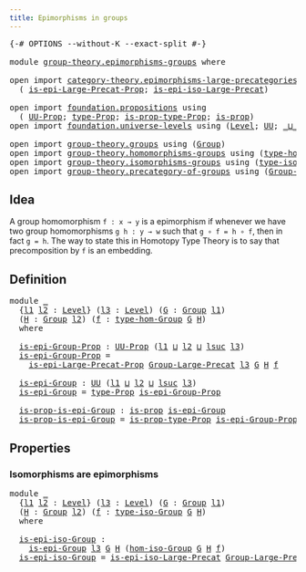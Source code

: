 ```yaml
---
title: Epimorphisms in groups
---
```


<pre class="Agda"><a id="48" class="Symbol">{-#</a> <a id="52" class="Keyword">OPTIONS</a> <a id="60" class="Pragma">--without-K</a> <a id="72" class="Pragma">--exact-split</a> <a id="86" class="Symbol">#-}</a>

<a id="91" class="Keyword">module</a> <a id="98" href="group-theory.epimorphisms-groups.html" class="Module">group-theory.epimorphisms-groups</a> <a id="131" class="Keyword">where</a>

<a id="138" class="Keyword">open</a> <a id="143" class="Keyword">import</a> <a id="150" href="category-theory.epimorphisms-large-precategories.html" class="Module">category-theory.epimorphisms-large-precategories</a> <a id="199" class="Keyword">using</a>
  <a id="207" class="Symbol">(</a> <a id="209" href="category-theory.epimorphisms-large-precategories.html#1431" class="Function">is-epi-Large-Precat-Prop</a><a id="233" class="Symbol">;</a> <a id="235" href="category-theory.epimorphisms-large-precategories.html#2157" class="Function">is-epi-iso-Large-Precat</a><a id="258" class="Symbol">)</a>

<a id="261" class="Keyword">open</a> <a id="266" class="Keyword">import</a> <a id="273" href="foundation.propositions.html" class="Module">foundation.propositions</a> <a id="297" class="Keyword">using</a>
  <a id="305" class="Symbol">(</a> <a id="307" href="foundation-core.propositions.html#1393" class="Function">UU-Prop</a><a id="314" class="Symbol">;</a> <a id="316" href="foundation-core.propositions.html#1495" class="Function">type-Prop</a><a id="325" class="Symbol">;</a> <a id="327" href="foundation-core.propositions.html#1562" class="Function">is-prop-type-Prop</a><a id="344" class="Symbol">;</a> <a id="346" href="foundation-core.propositions.html#1309" class="Function">is-prop</a><a id="353" class="Symbol">)</a>
<a id="355" class="Keyword">open</a> <a id="360" class="Keyword">import</a> <a id="367" href="foundation.universe-levels.html" class="Module">foundation.universe-levels</a> <a id="394" class="Keyword">using</a> <a id="400" class="Symbol">(</a><a id="401" href="Agda.Primitive.html#597" class="Postulate">Level</a><a id="406" class="Symbol">;</a> <a id="408" href="foundation-core.universe-levels.html#235" class="Primitive">UU</a><a id="410" class="Symbol">;</a> <a id="412" href="Agda.Primitive.html#810" class="Primitive Operator">_⊔_</a><a id="415" class="Symbol">;</a> <a id="417" href="Agda.Primitive.html#780" class="Primitive">lsuc</a><a id="421" class="Symbol">)</a>

<a id="424" class="Keyword">open</a> <a id="429" class="Keyword">import</a> <a id="436" href="group-theory.groups.html" class="Module">group-theory.groups</a> <a id="456" class="Keyword">using</a> <a id="462" class="Symbol">(</a><a id="463" href="group-theory.groups.html#2481" class="Function">Group</a><a id="468" class="Symbol">)</a>
<a id="470" class="Keyword">open</a> <a id="475" class="Keyword">import</a> <a id="482" href="group-theory.homomorphisms-groups.html" class="Module">group-theory.homomorphisms-groups</a> <a id="516" class="Keyword">using</a> <a id="522" class="Symbol">(</a><a id="523" href="group-theory.homomorphisms-groups.html#1635" class="Function">type-hom-Group</a><a id="537" class="Symbol">)</a>
<a id="539" class="Keyword">open</a> <a id="544" class="Keyword">import</a> <a id="551" href="group-theory.isomorphisms-groups.html" class="Module">group-theory.isomorphisms-groups</a> <a id="584" class="Keyword">using</a> <a id="590" class="Symbol">(</a><a id="591" href="group-theory.isomorphisms-groups.html#1714" class="Function">type-iso-Group</a><a id="605" class="Symbol">;</a> <a id="607" href="group-theory.isomorphisms-groups.html#1806" class="Function">hom-iso-Group</a><a id="620" class="Symbol">)</a>
<a id="622" class="Keyword">open</a> <a id="627" class="Keyword">import</a> <a id="634" href="group-theory.precategory-of-groups.html" class="Module">group-theory.precategory-of-groups</a> <a id="669" class="Keyword">using</a> <a id="675" class="Symbol">(</a><a id="676" href="group-theory.precategory-of-groups.html#747" class="Function">Group-Large-Precat</a><a id="694" class="Symbol">)</a>
</pre>
## Idea

A group homomorphism `f : x → y` is a epimorphism if whenever we have two group homomorphisms `g h : y → w` such that `g ∘ f = h ∘ f`, then in fact `g = h`. The way to state this in Homotopy Type Theory is to say that precomposition by `f` is an embedding.

## Definition

<pre class="Agda"><a id="991" class="Keyword">module</a> <a id="998" href="group-theory.epimorphisms-groups.html#998" class="Module">_</a>
  <a id="1002" class="Symbol">{</a><a id="1003" href="group-theory.epimorphisms-groups.html#1003" class="Bound">l1</a> <a id="1006" href="group-theory.epimorphisms-groups.html#1006" class="Bound">l2</a> <a id="1009" class="Symbol">:</a> <a id="1011" href="Agda.Primitive.html#597" class="Postulate">Level</a><a id="1016" class="Symbol">}</a> <a id="1018" class="Symbol">(</a><a id="1019" href="group-theory.epimorphisms-groups.html#1019" class="Bound">l3</a> <a id="1022" class="Symbol">:</a> <a id="1024" href="Agda.Primitive.html#597" class="Postulate">Level</a><a id="1029" class="Symbol">)</a> <a id="1031" class="Symbol">(</a><a id="1032" href="group-theory.epimorphisms-groups.html#1032" class="Bound">G</a> <a id="1034" class="Symbol">:</a> <a id="1036" href="group-theory.groups.html#2481" class="Function">Group</a> <a id="1042" href="group-theory.epimorphisms-groups.html#1003" class="Bound">l1</a><a id="1044" class="Symbol">)</a>
  <a id="1048" class="Symbol">(</a><a id="1049" href="group-theory.epimorphisms-groups.html#1049" class="Bound">H</a> <a id="1051" class="Symbol">:</a> <a id="1053" href="group-theory.groups.html#2481" class="Function">Group</a> <a id="1059" href="group-theory.epimorphisms-groups.html#1006" class="Bound">l2</a><a id="1061" class="Symbol">)</a> <a id="1063" class="Symbol">(</a><a id="1064" href="group-theory.epimorphisms-groups.html#1064" class="Bound">f</a> <a id="1066" class="Symbol">:</a> <a id="1068" href="group-theory.homomorphisms-groups.html#1635" class="Function">type-hom-Group</a> <a id="1083" href="group-theory.epimorphisms-groups.html#1032" class="Bound">G</a> <a id="1085" href="group-theory.epimorphisms-groups.html#1049" class="Bound">H</a><a id="1086" class="Symbol">)</a>
  <a id="1090" class="Keyword">where</a>

  <a id="1099" href="group-theory.epimorphisms-groups.html#1099" class="Function">is-epi-Group-Prop</a> <a id="1117" class="Symbol">:</a> <a id="1119" href="foundation-core.propositions.html#1393" class="Function">UU-Prop</a> <a id="1127" class="Symbol">(</a><a id="1128" href="group-theory.epimorphisms-groups.html#1003" class="Bound">l1</a> <a id="1131" href="Agda.Primitive.html#810" class="Primitive Operator">⊔</a> <a id="1133" href="group-theory.epimorphisms-groups.html#1006" class="Bound">l2</a> <a id="1136" href="Agda.Primitive.html#810" class="Primitive Operator">⊔</a> <a id="1138" href="Agda.Primitive.html#780" class="Primitive">lsuc</a> <a id="1143" href="group-theory.epimorphisms-groups.html#1019" class="Bound">l3</a><a id="1145" class="Symbol">)</a>
  <a id="1149" href="group-theory.epimorphisms-groups.html#1099" class="Function">is-epi-Group-Prop</a> <a id="1167" class="Symbol">=</a>
    <a id="1173" href="category-theory.epimorphisms-large-precategories.html#1431" class="Function">is-epi-Large-Precat-Prop</a> <a id="1198" href="group-theory.precategory-of-groups.html#747" class="Function">Group-Large-Precat</a> <a id="1217" href="group-theory.epimorphisms-groups.html#1019" class="Bound">l3</a> <a id="1220" href="group-theory.epimorphisms-groups.html#1032" class="Bound">G</a> <a id="1222" href="group-theory.epimorphisms-groups.html#1049" class="Bound">H</a> <a id="1224" href="group-theory.epimorphisms-groups.html#1064" class="Bound">f</a>

  <a id="1229" href="group-theory.epimorphisms-groups.html#1229" class="Function">is-epi-Group</a> <a id="1242" class="Symbol">:</a> <a id="1244" href="foundation-core.universe-levels.html#235" class="Primitive">UU</a> <a id="1247" class="Symbol">(</a><a id="1248" href="group-theory.epimorphisms-groups.html#1003" class="Bound">l1</a> <a id="1251" href="Agda.Primitive.html#810" class="Primitive Operator">⊔</a> <a id="1253" href="group-theory.epimorphisms-groups.html#1006" class="Bound">l2</a> <a id="1256" href="Agda.Primitive.html#810" class="Primitive Operator">⊔</a> <a id="1258" href="Agda.Primitive.html#780" class="Primitive">lsuc</a> <a id="1263" href="group-theory.epimorphisms-groups.html#1019" class="Bound">l3</a><a id="1265" class="Symbol">)</a>
  <a id="1269" href="group-theory.epimorphisms-groups.html#1229" class="Function">is-epi-Group</a> <a id="1282" class="Symbol">=</a> <a id="1284" href="foundation-core.propositions.html#1495" class="Function">type-Prop</a> <a id="1294" href="group-theory.epimorphisms-groups.html#1099" class="Function">is-epi-Group-Prop</a>

  <a id="1315" href="group-theory.epimorphisms-groups.html#1315" class="Function">is-prop-is-epi-Group</a> <a id="1336" class="Symbol">:</a> <a id="1338" href="foundation-core.propositions.html#1309" class="Function">is-prop</a> <a id="1346" href="group-theory.epimorphisms-groups.html#1229" class="Function">is-epi-Group</a>
  <a id="1361" href="group-theory.epimorphisms-groups.html#1315" class="Function">is-prop-is-epi-Group</a> <a id="1382" class="Symbol">=</a> <a id="1384" href="foundation-core.propositions.html#1562" class="Function">is-prop-type-Prop</a> <a id="1402" href="group-theory.epimorphisms-groups.html#1099" class="Function">is-epi-Group-Prop</a>
</pre>
## Properties

### Isomorphisms are epimorphisms

<pre class="Agda"><a id="1483" class="Keyword">module</a> <a id="1490" href="group-theory.epimorphisms-groups.html#1490" class="Module">_</a>
  <a id="1494" class="Symbol">{</a><a id="1495" href="group-theory.epimorphisms-groups.html#1495" class="Bound">l1</a> <a id="1498" href="group-theory.epimorphisms-groups.html#1498" class="Bound">l2</a> <a id="1501" class="Symbol">:</a> <a id="1503" href="Agda.Primitive.html#597" class="Postulate">Level</a><a id="1508" class="Symbol">}</a> <a id="1510" class="Symbol">(</a><a id="1511" href="group-theory.epimorphisms-groups.html#1511" class="Bound">l3</a> <a id="1514" class="Symbol">:</a> <a id="1516" href="Agda.Primitive.html#597" class="Postulate">Level</a><a id="1521" class="Symbol">)</a> <a id="1523" class="Symbol">(</a><a id="1524" href="group-theory.epimorphisms-groups.html#1524" class="Bound">G</a> <a id="1526" class="Symbol">:</a> <a id="1528" href="group-theory.groups.html#2481" class="Function">Group</a> <a id="1534" href="group-theory.epimorphisms-groups.html#1495" class="Bound">l1</a><a id="1536" class="Symbol">)</a>
  <a id="1540" class="Symbol">(</a><a id="1541" href="group-theory.epimorphisms-groups.html#1541" class="Bound">H</a> <a id="1543" class="Symbol">:</a> <a id="1545" href="group-theory.groups.html#2481" class="Function">Group</a> <a id="1551" href="group-theory.epimorphisms-groups.html#1498" class="Bound">l2</a><a id="1553" class="Symbol">)</a> <a id="1555" class="Symbol">(</a><a id="1556" href="group-theory.epimorphisms-groups.html#1556" class="Bound">f</a> <a id="1558" class="Symbol">:</a> <a id="1560" href="group-theory.isomorphisms-groups.html#1714" class="Function">type-iso-Group</a> <a id="1575" href="group-theory.epimorphisms-groups.html#1524" class="Bound">G</a> <a id="1577" href="group-theory.epimorphisms-groups.html#1541" class="Bound">H</a><a id="1578" class="Symbol">)</a>
  <a id="1582" class="Keyword">where</a>

  <a id="1591" href="group-theory.epimorphisms-groups.html#1591" class="Function">is-epi-iso-Group</a> <a id="1608" class="Symbol">:</a>
    <a id="1614" href="group-theory.epimorphisms-groups.html#1229" class="Function">is-epi-Group</a> <a id="1627" href="group-theory.epimorphisms-groups.html#1511" class="Bound">l3</a> <a id="1630" href="group-theory.epimorphisms-groups.html#1524" class="Bound">G</a> <a id="1632" href="group-theory.epimorphisms-groups.html#1541" class="Bound">H</a> <a id="1634" class="Symbol">(</a><a id="1635" href="group-theory.isomorphisms-groups.html#1806" class="Function">hom-iso-Group</a> <a id="1649" href="group-theory.epimorphisms-groups.html#1524" class="Bound">G</a> <a id="1651" href="group-theory.epimorphisms-groups.html#1541" class="Bound">H</a> <a id="1653" href="group-theory.epimorphisms-groups.html#1556" class="Bound">f</a><a id="1654" class="Symbol">)</a>
  <a id="1658" href="group-theory.epimorphisms-groups.html#1591" class="Function">is-epi-iso-Group</a> <a id="1675" class="Symbol">=</a> <a id="1677" href="category-theory.epimorphisms-large-precategories.html#2157" class="Function">is-epi-iso-Large-Precat</a> <a id="1701" href="group-theory.precategory-of-groups.html#747" class="Function">Group-Large-Precat</a> <a id="1720" href="group-theory.epimorphisms-groups.html#1511" class="Bound">l3</a> <a id="1723" href="group-theory.epimorphisms-groups.html#1524" class="Bound">G</a> <a id="1725" href="group-theory.epimorphisms-groups.html#1541" class="Bound">H</a> <a id="1727" href="group-theory.epimorphisms-groups.html#1556" class="Bound">f</a>
</pre>